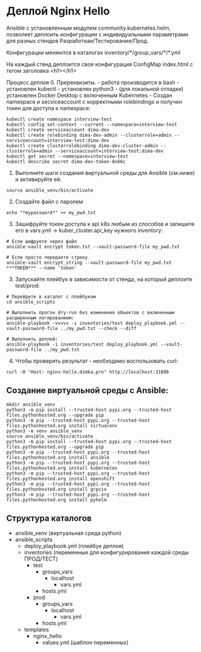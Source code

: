 # Деплой Nginx Hello
Ansible с установленным модулем community.kubernetes.helm, позволяет деплоить конфигурации 
с индивидуальными параметрами для разных стендов Разработкаи/Тестирование/Прод.

Конфигурации меняются в каталогах inventory/\*/group_vars/\*/*.yml

На каждый стенд деплоится своя конфигурация ConfigMap index.html с тегом заголовка \<h1>\</h1>

Процесс деплоя
0. Пререквизиты.
    - работа производится в bash
    - установлен kubectl
    - установлен python3
    - (для локальной отладки) установлен Docker Desktop с включенным Kubernetes
    - Создан namespace и secviceaccount с корректными rolebindings и получен токен для доступа к namespace:
```
kubectl create namespace interview-test
kubectl config set-context --current --namespace=interview-test
kubectl create serviceaccount dima-dev
kubectl create rolebinding dima-dev-admin --clusterrole=admin --serviceaccount=interview-test:dima-dev
kubectl create clusterrolebinding dima-dev-cluster-admin --clusterrole=admin --serviceaccount=interview-test:dima-dev
kubectl get secret --namespace=interview-test
kubectl describe secret dima-dev-token-8x66c
```

1. Выполните шаги создания виртуальной среды для Ansible (см.ниже) и активируйте её:
```
source ansible_venv/bin/activate
```
2. Создайте файл с паролем
```
echo "*mypassword*" >> my_pwd.txt
```
3. Зашифруйте токен доступа к api k8s любым из способов и запишите его в vars.yml -> kuber_cluster.api_key нужного inventory:
```
# Если шифруете через файл
ansible-vault encrypt token.txt --vault-password-file my_pwd.txt

# Если просто передаете строку
ansible-vault encrypt_string --vault-password-file my_pwd.txt ***TOKEN*** --name 'token'
```
3. Запускайте плейбук в зависимости от стенда, на который деплоите test/prod:
```
# Перейдите в каталог с плейбуком
cd ansible_scripts

# Выполнить прогон dry-run без изменения объектов с включенным расширенным логированием:
ansible-playbook -vvvvv -i inventories/test deploy_playbook.yml --vault-password-file ../my_pwd.txt --check --diff

# Выполнить деплой:
ansible-playbook -i inventories/test deploy_playbook.yml --vault-password-file ../my_pwd.txt

```
4. Чтобы проверить результат - необходимо воспользовать curl:
```
curl -H "Host: nginx-hello.dimka.pro" http://localhost:31886
```

## Создание виртуальной среды с Ansible:
```
mkdir ansible_venv
python3 -m pip install --trusted-host pypi.org --trusted-host files.pythonhosted.org --upgrade pip
python3 -m pip --trusted-host pypi.org --trusted-host files.pythonhosted.org install virtualenv
python3 -m venv ansible_venv
source ansible_venv/bin/activate
python3 -m pip install --trusted-host pypi.org --trusted-host files.pythonhosted.org --upgrade pip
python3 -m pip --trusted-host pypi.org --trusted-host files.pythonhosted.org install ansible
python3 -m pip --trusted-host pypi.org --trusted-host files.pythonhosted.org install kubernetes
python3 -m pip --trusted-host pypi.org --trusted-host files.pythonhosted.org install openshift
python3 -m pip --trusted-host pypi.org --trusted-host files.pythonhosted.org install grpcio
python3 -m pip --trusted-host pypi.org --trusted-host files.pythonhosted.org install pyhelm
```

## Структура каталогов
- ansible_venv (виртуальная среда python)
- ansible_scripts
    - deploy_playbook.yml (плейбук деплоя)
    - inventories (переменные для конфигурирования каждой среды ПРОД/ТЕСТ)
        - test
            - groups_vars
                - localhost
                    - vars.yml
            - hosts.yml
        - prod
            - groups_vars
                - localhost
                    - vars.yml
            - hosts.yml
    - templates
        - nginx_hello
            - values.yml (шаблон переменных)